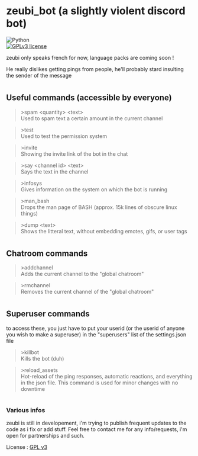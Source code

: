 # zeubi_bot (a slightly violent discord bot)   
![Python](https://img.shields.io/badge/Python-3670A0?style=flat-square&logo=python&logoColor=ffdd54)   
[![GPLv3 license](https://img.shields.io/badge/License-GPLv3-blue?style=flat-square&logo=license-gplv3)](https://choosealicense.com/licenses/gpl-3.0/)   
   
zeubi only speaks french for now, language packs are coming soon !   

He really dislikes getting pings from people, he'll probably stard insulting the sender of the message
#
## Useful commands (accessible by everyone)

> \>spam \<quantity> \<text>   
Used to spam text a certain amount in the current channel

> \>test   
Used to test the permission system

> \>invite   
Showing the invite link of the bot in the chat

> \>say \<channel id> \<text>   
Says the text in the channel   

> \>infosys   
Gives information on the system on which the bot is running

> \>man_bash   
Drops the man page of BASH (approx. 15k lines of obscure linux things)

> \>dump \<text>   
Shows the litteral text, without embedding emotes, gifs, or user tags

#
## Chatroom commands   

> \>addchannel   
Adds the current channel to the "global chatroom"   

> \>rmchannel   
Removes the current channel of the "global chatroom"

#
## Superuser commands

to access these, you just have to put your userid (or the userid of anyone you wish to make a superuser) in the "superusers" list of the settings.json file   


> \>killbot   
Kills the bot (duh)   

> \>reload_assets   
Hot-reload of the ping responses, automatic reactions, and everything in the json file. This command is used for minor changes with no downtime

#
### Various infos   

zeubi is still in developement, i'm trying to publish frequent updates to the code as i fix or add stuff. Feel free to contact me for any info/requests, i'm open for partnerships and such.   

License : [GPL v3](https://choosealicense.com/licenses/gpl-3.0/)